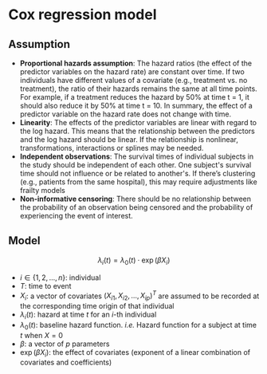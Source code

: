 # Cox regression model
## Assumption
- **Proportional hazards assumption**: The hazard ratios (the effect of the predictor variables on the hazard rate) are constant over time. If two individuals have different values of a covariate (e.g., treatment vs. no treatment), the ratio of their hazards remains the same at all time points. For example, if a treatment reduces the hazard by 50% at time t = 1, it should also reduce it by 50% at time t = 10. In summary, the effect of a predictor variable on the hazard rate does not change with time. 
- **Linearity**: The effects of the predictor variables are linear with regard to the log hazard. This means that the relationship between the predictors and the log hazard should be linear. If the relationship is nonlinear, transformations, interactions or splines may be needed.
- **Independent observations**: The survival times of individual subjects in the study should be independent of each other. One subject's survival time should not influence or be related to another's. If there’s clustering (e.g., patients from the same hospital), this may require adjustments like frailty models
- **Non-informative censoring**: There should be no relationship between the probability of an observation being censored and the probability of experiencing the event of interest. 
## Model
$$\lambda_{i}(t) = \lambda_{0}(t) \cdot \exp{(\beta X_{i})}$$
- $i \in \{1,2,...,n\}$: individual
- $T$: time to event
- $X_{i}$: a vector of covariates $(X_{i1}, X_{i2}, ..., X_{ip})^T$ are assumed to be recorded at the corresponding time origin of that individual
- $\lambda_{i}(t)$: hazard at time $t$ for an $i$-th individual
- $\lambda_{0}(t)$: baseline hazard function. *i.e.* Hazard function for a subject at time $t$ when $X=0$
- $\beta$: a vector of $p$ parameters
- $\exp{(\beta X_{i})}$: the effect of covariates (exponent of a linear combination of covariates and coefficients)